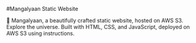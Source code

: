 #Mangalyaan Static Website

🚀 Mangalyaan, a beautifully crafted static website, hosted on AWS S3. Explore the universe. Built with HTML, CSS, and JavaScript, deployed on AWS S3 using instructions.
